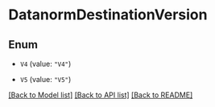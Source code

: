 # DatanormDestinationVersion

## Enum


* `V4` (value: `"V4"`)

* `V5` (value: `"V5"`)


[[Back to Model list]](../README.md#documentation-for-models) [[Back to API list]](../README.md#documentation-for-api-endpoints) [[Back to README]](../README.md)


